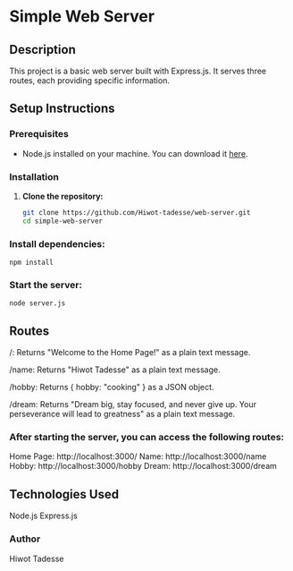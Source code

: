 # Simple Web Server

## Description
This project is a basic web server built with Express.js. It serves three routes, each providing specific information.

## Setup Instructions

### Prerequisites
- Node.js installed on your machine. You can download it [here](https://nodejs.org/).

### Installation
1. **Clone the repository:**
   ```bash
   git clone https://github.com/Hiwot-tadesse/web-server.git
   cd simple-web-server

### Install dependencies:
    npm install
### Start the server:
    node server.js
## Routes
/: Returns "Welcome to the Home Page!" as a plain text message.

/name: Returns "Hiwot Tadesse" as a plain text message.

/hobby: Returns { hobby: "cooking" } as a JSON object.

/dream: Returns "Dream big, stay focused, and never give up. Your perseverance will lead to greatness" as a plain text message.


### After starting the server, you can access the following routes:

Home Page: http://localhost:3000/
Name: http://localhost:3000/name
Hobby: http://localhost:3000/hobby
Dream: http://localhost:3000/dream

## Technologies Used
Node.js
Express.js

### Author
Hiwot Tadesse